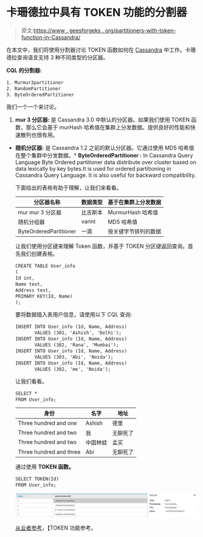 # 卡珊德拉中具有 TOKEN 功能的分割器

> 原文:[https://www . geesforgeks . org/partitioners-with-token-function-in-Cassandra/](https://www.geeksforgeeks.org/partitioners-with-the-token-function-in-cassandra/)

在本文中，我们将使用分割器讨论 TOKEN 函数如何在 [Cassandra](https://www.geeksforgeeks.org/introduction-to-apache-cassandra/) 中工作。卡珊德拉查询语言支持 3 种不同类型的分区器。

**CQL 的分割器:**

```
1. Murmur3partitioner 
2. RandomPartitioner
3. ByteOrderedPartitioner 
```

我们一个一个来讨论。

1.  **mur 3 分区器:**
    是 Cassandra 3.0 中默认的分区器。如果我们使用 TOKEN 函数，那么它会基于 murHash 哈希值在集群上分发数据。提供良好的性能和快速散列也很有用。

*   **随机分区器:**
    是 Cassandra 1.2 之前的默认分区器。它通过使用 MD5 哈希值在整个集群中分发数据。*   **ByteOrderedPartitioner :**
    In Cassandra Query Language Byte Ordered partitioner data distribute over cluster based on data lexically by key bytes.It is used for ordered partitioning in Cassandra Query Language. It is also useful for backward compatibility.

    下面给出的表格有助于理解，让我们来看看。

    <center>

    | 分区器名称 | 数据类型 | 基于在集群上分发数据 |
    | --- | --- | --- |
    | mur mur 3 分区器 | 比吉斯本 | MurmurHash 哈希值 |
    | 随机分组器 | varint | MD5 哈希值 |
    | ByteOrderedPartitioner | 一滴 | 按关键字节排列的数据 |

    </center>

    让我们使用分区键来理解 Token 函数，并基于 TOKEN 分区键返回查询。首先我们创建表格。

    ```
    CREATE TABLE User_info
    (
    Id int,
    Name text,
    Address text,
    PRIMARY KEY(Id, Name)
    ); 
    ```

    要将数据插入表用户信息，请使用以下 CQL 查询:

    ```
    INSERT INTO User_info (Id, Name, Address) 
           VALUES (301, 'Ashish', 'Delhi');
    INSERT INTO User_info (Id, Name, Address) 
           VALUES (302, 'Rana', 'Mumbai');
    INSERT INTO User_info (Id, Name, Address) 
           VALUES (303, 'Abi', 'Noida');
    INSERT INTO User_info (Id, Name, Address) 
           VALUES (302, 'me', 'Noida'); 
    ```

    让我们看看。

    ```
    SELECT * 
    FROM User_info; 
    ```

    <center>

    | 身份 | 名字 | 地址 |
    | --- | --- | --- |
    | Three hundred and one | Ashish | 德里 |
    | Three hundred and two | 我 | 无聊死了 |
    | Three hundred and two | 中国林蛙 | 孟买 |
    | Three hundred and three | Abi | 无聊死了 |

    </center>

    通过使用 **TOKEN 函数。**

    ```
    SELECT TOKEN(Id) 
    FROM User_info; 
    ```

    ![](img/62aeb4304c330bd58a8ef57270070fc6.png)

    [从业者参考](https://docs.datastax.com/en/cassandra/3.0/cassandra/architecture/archPartitionerAbout.html)，【TOKEN 功能参考。